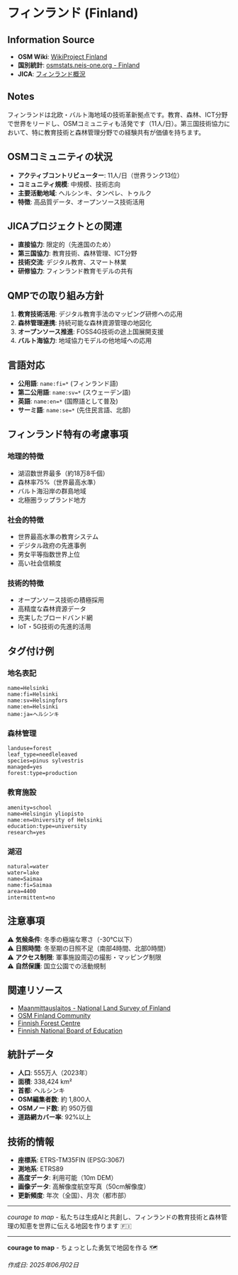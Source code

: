# フィンランド (Finland)

## Information Source
- **OSM Wiki**: [WikiProject Finland](https://wiki.openstreetmap.org/wiki/WikiProject_Finland)
- **国別統計**: [osmstats.neis-one.org - Finland](https://osmstats.neis-one.org/)
- **JICA**: [フィンランド概況](https://www.jica.go.jp/)

## Notes
フィンランドは北欧・バルト海地域の技術革新拠点です。教育、森林、ICT分野で世界をリードし、OSMコミュニティも活発です（11人/日）。第三国技術協力において、特に教育技術と森林管理分野での経験共有が価値を持ちます。

## OSMコミュニティの状況
- **アクティブコントリビューター**: 11人/日（世界ランク13位）
- **コミュニティ規模**: 中規模、技術志向
- **主要活動地域**: ヘルシンキ、タンペレ、トゥルク
- **特徴**: 高品質データ、オープンソース技術活用

## JICAプロジェクトとの関連
- **直接協力**: 限定的（先進国のため）
- **第三国協力**: 教育技術、森林管理、ICT分野
- **技術交流**: デジタル教育、スマート林業
- **研修協力**: フィンランド教育モデルの共有

## QMPでの取り組み方針
1. **教育技術活用**: デジタル教育手法のマッピング研修への応用
2. **森林管理連携**: 持続可能な森林資源管理の地図化
3. **オープンソース推進**: FOSS4G技術の途上国展開支援
4. **バルト海協力**: 地域協力モデルの他地域への応用

## 言語対応
- **公用語**: `name:fi=*` (フィンランド語)
- **第二公用語**: `name:sv=*` (スウェーデン語)
- **英語**: `name:en=*` (国際語として普及)
- **サーミ語**: `name:se=*` (先住民言語、北部)

## フィンランド特有の考慮事項

### 地理的特徴
- 湖沼数世界最多（約18万8千個）
- 森林率75%（世界最高水準）
- バルト海沿岸の群島地域
- 北極圏ラップランド地方

### 社会的特徴
- 世界最高水準の教育システム
- デジタル政府の先進事例
- 男女平等指数世界上位
- 高い社会信頼度

### 技術的特徴
- オープンソース技術の積極採用
- 高精度な森林資源データ
- 充実したブロードバンド網
- IoT・5G技術の先進的活用

## タグ付け例

### 地名表記
```
name=Helsinki
name:fi=Helsinki
name:sv=Helsingfors
name:en=Helsinki
name:ja=ヘルシンキ
```

### 森林管理
```
landuse=forest
leaf_type=needleleaved
species=pinus sylvestris
managed=yes
forest:type=production
```

### 教育施設
```
amenity=school
name=Helsingin yliopisto
name:en=University of Helsinki
education:type=university
research=yes
```

### 湖沼
```
natural=water
water=lake
name=Saimaa
name:fi=Saimaa
area=4400
intermittent=no
```

## 注意事項

⚠️ **気候条件**: 冬季の極端な寒さ（-30℃以下）  
⚠️ **日照時間**: 冬至期の日照不足（南部4時間、北部0時間）  
⚠️ **アクセス制限**: 軍事施設周辺の撮影・マッピング制限  
⚠️ **自然保護**: 国立公園での活動規制  

## 関連リソース
- [Maanmittauslaitos - National Land Survey of Finland](https://www.maanmittauslaitos.fi/)
- [OSM Finland Community](https://wiki.openstreetmap.org/wiki/Finland)
- [Finnish Forest Centre](https://www.metsakeskus.fi/)
- [Finnish National Board of Education](https://www.oph.fi/)

## 統計データ
- **人口**: 555万人（2023年）
- **面積**: 338,424 km²
- **首都**: ヘルシンキ
- **OSM編集者数**: 約 1,800人
- **OSMノード数**: 約 950万個
- **道路網カバー率**: 92%以上

## 技術的情報
- **座標系**: ETRS-TM35FIN (EPSG:3067)
- **測地系**: ETRS89
- **高度データ**: 利用可能（10m DEM）
- **画像データ**: 高解像度航空写真（50cm解像度）
- **更新頻度**: 年次（全国）、月次（都市部）

---
*courage to map* - 私たちは生成AIと共創し、フィンランドの教育技術と森林管理の知恵を世界に伝える地図を作ります 🇫🇮

---

**courage to map** - ちょっとした勇気で地図を作る 🗺️

*作成日: 2025年06月02日*
